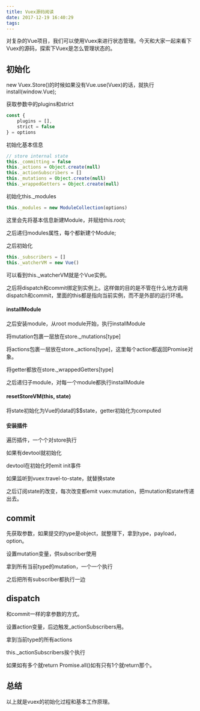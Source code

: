 ```yaml
---
title: Vuex源码阅读
date: 2017-12-19 16:40:29
tags:
---
```


对复杂的Vue项目，我们可以使用Vuex来进行状态管理。今天和大家一起来看下Vuex的源码，探索下Vuex是怎么管理状态的。

<!-- more -->

## 初始化

new Vuex.Store()的时候如果没有Vue.use(Vuex)的话，就执行install(window.Vue);

获取参数中的plugins和strict
```javascript
const {
    plugins = [],
    strict = false
} = options
```
初始化基本信息
```javascript
// store internal state
this._committing = false
this._actions = Object.create(null)
this._actionSubscribers = []
this._mutations = Object.create(null)
this._wrappedGetters = Object.create(null)
```

初始化this._modules
```javascript
this._modules = new ModuleCollection(options)
```

这里会先将基本信息新建Module，并赋给this.root;

之后递归modules属性，每个都新建个Module;

之后初始化
```javascript
this._subscribers = []
this._watcherVM = new Vue()
```

可以看到this._watcherVM就是个Vue实例。

之后将dispatch和commit绑定到实例上。这样做的目的是不管在什么地方调用dispatch和commit，里面的this都是指向当前实例，而不是外部的运行环境。

#### installModule

之后安装module，从root module开始，执行installModule

将mutation包裹一层放在store._mutations[type]

将actions包裹一层放在store._actions[type]，这里每个action都返回Promise对象。

将getter都放在store._wrappedGetters[type]

之后递归子module，对每一个module都执行installModule

#### resetStoreVM(this, state)

将state初始化为Vue的data的$$state，getter初始化为computed

#### 安装插件

遍历插件，一个个对store执行

如果有devtool就初始化

devtool在初始化时emit init事件

如果监听到vuex:travel-to-state，就替换state

之后订阅state的改变，每次改变都emit vuex:mutation，把mutation和state传递出去。

## commit

先获取参数，如果提交的type是object，就整理下，拿到type，payload，option。

设置mutation变量，供subscriber使用

拿到所有当前type的mutation，一个一个执行

之后把所有subscriber都执行一边

## dispatch

和commit一样的拿参数的方式。

设置action变量，后边触发_actionSubscribers用。

拿到当前type的所有actions

this._actionSubscribers挨个执行

如果如有多个就return Promise.all()如有只有1个就return那个。

## 总结

以上就是vuex的初始化过程和基本工作原理。
